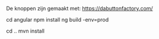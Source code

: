 De knoppen zijn gemaakt met: https://dabuttonfactory.com/

cd angular
npm install
ng build -env=prod

cd ..
mvn install
